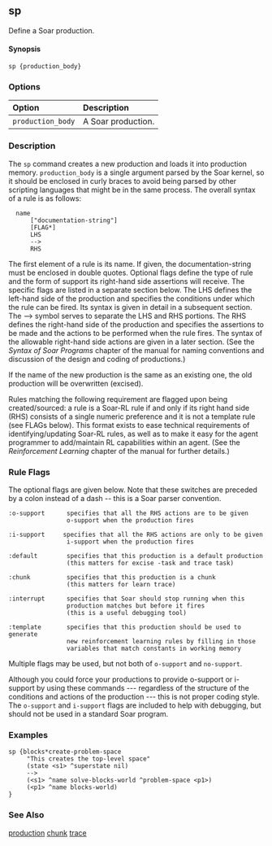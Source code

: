 ## sp

Define a Soar production.

#### Synopsis

```
sp {production_body}
```

### Options

| **Option** | **Description** |
|:-----------|:----------------|
| `production_body` | A Soar production. |

### Description

The `sp` command creates a new production and loads it into production memory. 
`production_body` is a single argument parsed by the Soar kernel, so it should be enclosed in curly braces to avoid being parsed by other scripting languages that might be in the same process. The overall syntax of a rule is as follows:

```
  name
      ["documentation-string"]
      [FLAG*]
      LHS
      -->
      RHS
```

The first element of a rule is its name. If given, the documentation-string must be enclosed in double quotes. Optional flags define the type of rule and the form of support its right-hand side assertions will receive. The specific flags are listed in a separate section below. The LHS defines the left-hand side of the production and specifies the conditions under which the rule can be fired. Its syntax is given in detail in a subsequent section. The --> symbol serves to separate the LHS and RHS portions. The RHS defines the right-hand side of the production and specifies the assertions to be made and the actions to be performed when the rule fires. The syntax of the allowable right-hand side actions are given in a later section. (See the _Syntax of Soar Programs_ chapter of the manual for naming conventions and discussion of the design and coding of productions.)

If the name of the new production is the same as an existing one, the old production will be overwritten (excised).

Rules matching the following requirement are flagged upon being created/sourced: a rule is a Soar-RL rule if and only if its right hand side (RHS) consists of a single numeric preference and it is not a template rule (see FLAGs below). This format exists to ease technical requirements of identifying/updating Soar-RL rules, as well as to make it easy for the agent programmer to add/maintain RL capabilities within an agent. (See the _Reinforcement Learning_ chapter of the manual for further details.)

### Rule Flags

The optional flags are given below. Note that these switches are preceded by a colon instead of a dash -- this is a Soar parser convention.

```
:o-support      specifies that all the RHS actions are to be given
                o-support when the production fires

:i-support     specifies that all the RHS actions are only to be given
                i-support when the production fires

:default        specifies that this production is a default production
                (this matters for excise -task and trace task)

:chunk          specifies that this production is a chunk
                (this matters for learn trace)

:interrupt      specifies that Soar should stop running when this
                production matches but before it fires
                (this is a useful debugging tool)

:template       specifies that this production should be used to generate
                new reinforcement learning rules by filling in those
                variables that match constants in working memory
```

Multiple flags may be used, but not both of `o-support` and `no-support`.

Although you could force your productions to provide o-support or i-support by using these commands --- regardless of the structure of the conditions and actions of the production --- this is not proper coding style. The `o-support` and `i-support` flags are included to help with debugging, but should not be used in a standard Soar program.

### Examples

```
sp {blocks*create-problem-space
     "This creates the top-level space"
     (state <s1> ^superstate nil)
     -->
     (<s1> ^name solve-blocks-world ^problem-space <p1>)
     (<p1> ^name blocks-world)
}
```

### See Also

[production](./cmd_production.md) 
[chunk](./cmd_chunk.md) 
[trace](./cmd_trace.md)

